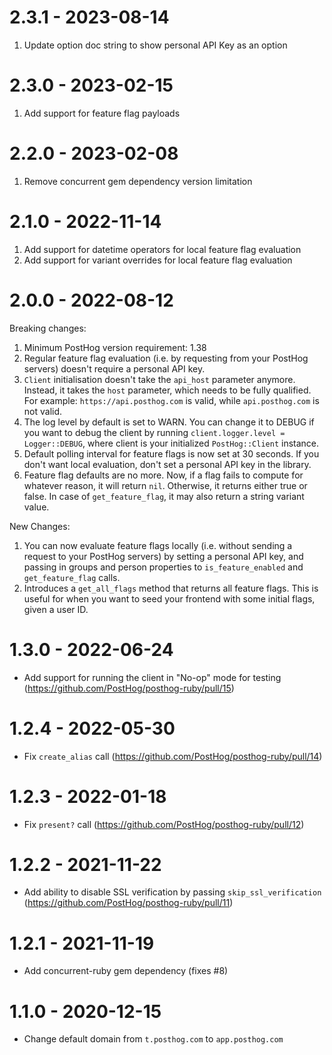 # 2.3.1 - 2023-08-14

1. Update option doc string to show personal API Key as an option

# 2.3.0 - 2023-02-15

1. Add support for feature flag payloads

# 2.2.0 - 2023-02-08

1. Remove concurrent gem dependency version limitation

# 2.1.0 - 2022-11-14

1. Add support for datetime operators for local feature flag evaluation
2. Add support for variant overrides for local feature flag evaluation

# 2.0.0 - 2022-08-12

Breaking changes:

1. Minimum PostHog version requirement: 1.38
2. Regular feature flag evaluation (i.e. by requesting from your PostHog servers) doesn't require a personal API key.
3. `Client` initialisation doesn't take the `api_host` parameter anymore. Instead, it takes the `host` parameter, which needs to be fully qualified. For example: `https://api.posthog.com` is valid, while `api.posthog.com` is not valid.
4. The log level by default is set to WARN. You can change it to DEBUG if you want to debug the client by running `client.logger.level = Logger::DEBUG`, where client is your initialized `PostHog::Client` instance.
5. Default polling interval for feature flags is now set at 30 seconds. If you don't want local evaluation, don't set a personal API key in the library.
6. Feature flag defaults are no more. Now, if a flag fails to compute for whatever reason, it will return `nil`. Otherwise, it returns either true or false. In case of `get_feature_flag`, it may also return a string variant value.

New Changes:

1. You can now evaluate feature flags locally (i.e. without sending a request to your PostHog servers) by setting a personal API key, and passing in groups and person properties to `is_feature_enabled` and `get_feature_flag` calls.
2. Introduces a `get_all_flags` method that returns all feature flags. This is useful for when you want to seed your frontend with some initial flags, given a user ID.


# 1.3.0 - 2022-06-24

- Add support for running the client in "No-op" mode for testing (https://github.com/PostHog/posthog-ruby/pull/15)

# 1.2.4 - 2022-05-30

- Fix `create_alias` call (https://github.com/PostHog/posthog-ruby/pull/14)

# 1.2.3 - 2022-01-18

- Fix `present?` call (https://github.com/PostHog/posthog-ruby/pull/12)

# 1.2.2 - 2021-11-22

- Add ability to disable SSL verification by passing `skip_ssl_verification` (https://github.com/PostHog/posthog-ruby/pull/11)

# 1.2.1 - 2021-11-19

- Add concurrent-ruby gem dependency (fixes #8)

# 1.1.0 - 2020-12-15

- Change default domain from `t.posthog.com` to `app.posthog.com`
